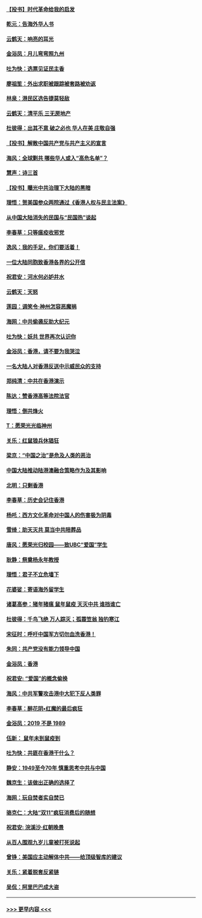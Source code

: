#### [【投书】时代革命给我的启发](../pages/nsc993/n11684287.md?t=11281501) 
#### [乾元：告海外华人书](../pages/nsc993/n11684044.md?t=11281501) 
#### [云鹤天：响亮的耳光](../pages/nsc993/n11684254.md?t=11281501) 
#### [金浴凤：月儿弯弯照九州](../pages/nsc993/n11684231.md?t=11281501) 
#### [吐为快：选票见证民主香](../pages/nsc993/n11684206.md?t=11281501) 
#### [廖祖笙：外出求职被跟踪被套路被劝返](../pages/nsc993/n11683874.md?t=11281501) 
#### [林泉：港民区选告捷莫轻敌](../pages/nsc993/n11683930.md?t=11281501) 
#### [云鹤天：清平乐 三无房地产](../pages/nsc993/n11681521.md?t=11281501) 
#### [杜彼得：出其不意 破之必也 华人在美 庄敬自强](../pages/nsc993/n11679554.md?t=11281501) 
#### [【投书】解散中国共产党与共产主义的宣言](../pages/nsc993/n11679177.md?t=11281501) 
#### [海风：全球剿共 哪些华人或入“高危名单”？](../pages/nsc993/n11678617.md?t=11281501) 
#### [慧声：诗三首](../pages/nsc993/n11678848.md?t=11281501) 
#### [【投书】曝光中共治理下大陆的黑暗](../pages/nsc993/n11678674.md?t=11281501) 
#### [理悟：贺美国参众两院通过《香港人权与民主法案》](../pages/nsc993/n11678104.md?t=11281501) 
#### [从中国大陆消失的民国与“民国热”谈起](../pages/nsc993/n11678075.md?t=11281501) 
#### [李春草：只等瘟疫收邪党](../pages/nsc993/n11677308.md?t=11281501) 
#### [逸风：我的手足，你们要活着！](../pages/nsc993/n11676352.md?t=11281501) 
#### [一位大陆同胞致香港各界的公开信](../pages/nsc993/n11675761.md?t=11281501) 
#### [祝君安：河水何必妒井水](../pages/nsc993/n11675746.md?t=11281501) 
#### [云鹤天：天怒](../pages/nsc993/n11675718.md?t=11281501) 
#### [莲园：调笑令‧神州怎容恶魔祸](../pages/nsc993/n11675648.md?t=11281501) 
#### [海网：中共偷袭反助大纪元](../pages/nsc993/n11673515.md?t=11281501) 
#### [吐为快：妖共 世界再次认识你](../pages/nsc993/n11673506.md?t=11281501) 
#### [金浴凤：香港，请不要为我哭泣](../pages/nsc993/n11673248.md?t=11281501) 
#### [一名大陆人对香港反送中示威民众的支持](../pages/nsc993/n11672615.md?t=11281501) 
#### [郑纯清：中共在香港演示](../pages/nsc993/n11670539.md?t=11281501) 
#### [陈达：赞香港高等法院法官](../pages/nsc993/n11669542.md?t=11281501) 
#### [理悟：倒共烽火](../pages/nsc993/n11668844.md?t=11281501) 
#### [T：愿荣光光临神州](../pages/nsc993/n11668421.md?t=11281501) 
#### [关乐：红鼠狼兵休猖狂](../pages/nsc993/n11668378.md?t=11281501) 
#### [梁京：“中国之治”是危及人类的恶治](../pages/nsc993/n11668328.md?t=11281501) 
#### [中国大陆推动陆港澳融合策略作为及其影响](../pages/nsc993/n11668157.md?t=11281501) 
#### [北明：只剩香港](../pages/nsc993/n11668002.md?t=11281501) 
#### [李春草：历史会记住香港](../pages/nsc993/n11667927.md?t=11281501) 
#### [杨吒：西方文化革命对中国人的伤害极为阴毒](../pages/nsc993/n11664521.md?t=11281501) 
#### [雪绮：助天灭共 莫当中共陪葬品](../pages/nsc993/n11662650.md?t=11281501) 
#### [唐风：愿荣光归校园——致UBC“爱国”学生](../pages/nsc993/n11662194.md?t=11281501) 
#### [耿静：祭奠杨永年教授](../pages/nsc993/n11662514.md?t=11281501) 
#### [理悟：君子不立危墙下](../pages/nsc993/n11662172.md?t=11281501) 
#### [花婆娑：寄语海外留学生](../pages/nsc993/n11662121.md?t=11281501) 
#### [诸葛高参：猪年猪瘟 鼠年鼠疫 天灭中共 谁挡谁亡](../pages/nsc993/n11661980.md?t=11281501) 
#### [杜彼得：千鸟飞绝 万人踪灭；孤蓑笠翁 独钓寒江](../pages/nsc993/n11661170.md?t=11281501) 
#### [宋征时：呼吁中国军方切勿血洗香港！](../pages/nsc993/n11415318.md?t=11281501) 
#### [朱同：共产党没有能力领导中国](../pages/nsc993/n11660421.md?t=11281501) 
#### [金浴凤：香港](../pages/nsc993/n11660419.md?t=11281501) 
#### [祝君安: “爱国”的概念偷换](../pages/nsc993/n11659706.md?t=11281501) 
#### [海风：中共军警攻击港中大犯下反人类罪](../pages/nsc993/n11659632.md?t=11281501) 
#### [李春草：醉花阴•红魔的最后疯狂](../pages/nsc993/n11659287.md?t=11281501) 
#### [金浴凤：2019 不是 1989](../pages/nsc993/n11657663.md?t=11281501) 
#### [伍新： 鼠年未到鼠疫到](../pages/nsc993/n11655098.md?t=11281501) 
#### [吐为快：共匪在香港干什么？](../pages/nsc993/n11654891.md?t=11281501) 
#### [静安：1949至今70年 慎重思考中共与中国](../pages/nsc993/n11651244.md?t=11281501) 
#### [魏京生：该做出正确的选择了](../pages/nsc993/n11653084.md?t=11281501) 
#### [海网：玩自焚者实自焚已](../pages/nsc993/n11652423.md?t=11281501) 
#### [骆克仁：大陆“双11”疯狂消费后的随想](../pages/nsc993/n11652305.md?t=11281501) 
#### [祝君安: 浣溪沙·红朝晚景](../pages/nsc993/n11652258.md?t=11281501) 
#### [从百人围观九岁儿童被打死说起](../pages/nsc993/n11651030.md?t=11281501) 
#### [曾铮：美国应主动解体中共——给顶级智库的建议](../pages/nsc993/n11649888.md?t=11281501) 
#### [关乐：紧着脱套反紧链](../pages/nsc993/n11649069.md?t=11281501) 
#### [吴侃：阿里巴巴成大盗](../pages/nsc993/n11645523.md?t=11281501) 

----
#### [ >>> 更早内容 <<< ](../indexes/nsc993-earlier.md)
